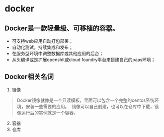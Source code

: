 # docker
## Docker是一款轻量级、可移植的容器。

* 可支持web应用自动打包部署；
* 自动化测试，持续集成和发布；
* 在服务型环境中调整数据库或其他应用的后台；
* 从头编译或是扩展openshit或cloud foundry平台来搭建自己的paas环境；

## Docker相关名词

1. 镜像
  > Docker镜像就像是一个只读模板，里面可以包含一个完整的centos系统环境，安装一些需要的应用。
  镜像可以自己创建，也可以在仓库中下载，镜像运行后的实例就是一个容器。
2. 容器
3. 仓库
